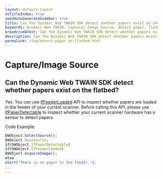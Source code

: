 ```yaml
---
layout: default-layout
noTitleIndex: true
needAutoGenerateSidebar: true
title: Can the Dynamic Web TWAIN SDK detect whether papers exist on the flatbed?
keywords: Dynamic Web TWAIN, Capture/ Image Source, detect paper, flatbed
breadcrumbText: Can the Dynamic Web TWAIN SDK detect whether papers exist on the flatbed?
description: Can the Dynamic Web TWAIN SDK detect whether papers exist on the flatbed?
permalink: /faq/detect-paper-on-flatbed.html
---
```


# Capture/Image Source

## Can the Dynamic Web TWAIN SDK detect whether papers exist on the flatbed?

Yes. You can use <a href="{{site.info}}api/WebTwain_Acquire.html#iffeederloaded" target="_blank">IfFeederLoaded</a> API to inspect whether papers are loaded in the feeder of your current scanner. Before calling this API, please use <a href="{{site.info}}api/WebTwain_Acquire.html#ifpaperdetectable" target="_blank">IfPaperDetectable</a> to inspect whether your current scanner hardware has a sensor to detect papers.

Code Example:

```javascript
DWObject.SelectSource();
DWObject.OpenSource;
if(DWObject.IfPaperDetectable)
if(DWObject.IfFeederLoaded)
DWObject.AcquireImage();
else
alert("There is no paper in the feeder.");
...
...
```
